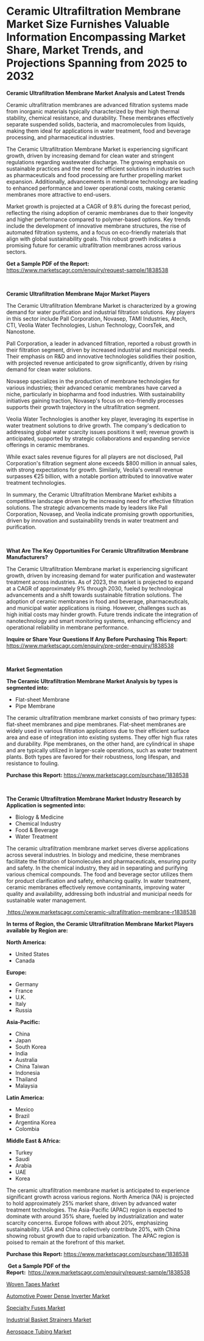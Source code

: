 <p><h1>Ceramic Ultrafiltration Membrane Market Size Furnishes Valuable Information Encompassing Market Share, Market Trends, and Projections Spanning from 2025 to 2032</h1></p><p><strong>Ceramic Ultrafiltration Membrane Market Analysis and Latest Trends</strong></p>
<p><p>Ceramic ultrafiltration membranes are advanced filtration systems made from inorganic materials typically characterized by their high thermal stability, chemical resistance, and durability. These membranes effectively separate suspended solids, bacteria, and macromolecules from liquids, making them ideal for applications in water treatment, food and beverage processing, and pharmaceutical industries.</p><p>The Ceramic Ultrafiltration Membrane Market is experiencing significant growth, driven by increasing demand for clean water and stringent regulations regarding wastewater discharge. The growing emphasis on sustainable practices and the need for efficient solutions in industries such as pharmaceuticals and food processing are further propelling market expansion. Additionally, advancements in membrane technology are leading to enhanced performance and lower operational costs, making ceramic membranes more attractive to end-users.</p><p>Market growth is projected at a CAGR of 9.8% during the forecast period, reflecting the rising adoption of ceramic membranes due to their longevity and higher performance compared to polymer-based options. Key trends include the development of innovative membrane structures, the rise of automated filtration systems, and a focus on eco-friendly materials that align with global sustainability goals. This robust growth indicates a promising future for ceramic ultrafiltration membranes across various sectors.</p></p>
<p><strong>Get a Sample PDF of the Report:&nbsp;</strong> <a href="https://www.marketscagr.com/enquiry/request-sample/1838538?utm_campaign=2126&utm_medium=2&utm_source=Github&utm_content=ia&utm_term=31012025&utm_id=ceramic-ultrafiltration-membrane">https://www.marketscagr.com/enquiry/request-sample/1838538</a></p>
<p>&nbsp;</p>
<p><strong>Ceramic Ultrafiltration Membrane Major Market Players</strong></p>
<p><p>The Ceramic Ultrafiltration Membrane Market is characterized by a growing demand for water purification and industrial filtration solutions. Key players in this sector include Pall Corporation, Novasep, TAMI Industries, Atech, CTI, Veolia Water Technologies, Lishun Technology, CoorsTek, and Nanostone. </p><p>Pall Corporation, a leader in advanced filtration, reported a robust growth in their filtration segment, driven by increased industrial and municipal needs. Their emphasis on R&D and innovative technologies solidifies their position, with projected revenue anticipated to grow significantly, driven by rising demand for clean water solutions.</p><p>Novasep specializes in the production of membrane technologies for various industries; their advanced ceramic membranes have carved a niche, particularly in biopharma and food industries. With sustainability initiatives gaining traction, Novasep's focus on eco-friendly processes supports their growth trajectory in the ultrafiltration segment.</p><p>Veolia Water Technologies is another key player, leveraging its expertise in water treatment solutions to drive growth. The company's dedication to addressing global water scarcity issues positions it well; revenue growth is anticipated, supported by strategic collaborations and expanding service offerings in ceramic membranes.</p><p>While exact sales revenue figures for all players are not disclosed, Pall Corporation's filtration segment alone exceeds $800 million in annual sales, with strong expectations for growth. Similarly, Veolia's overall revenue surpasses €25 billion, with a notable portion attributed to innovative water treatment technologies.</p><p>In summary, the Ceramic Ultrafiltration Membrane Market exhibits a competitive landscape driven by the increasing need for effective filtration solutions. The strategic advancements made by leaders like Pall Corporation, Novasep, and Veolia indicate promising growth opportunities, driven by innovation and sustainability trends in water treatment and purification.</p></p>
<p>&nbsp;</p>
<p><strong>What Are The Key Opportunities For Ceramic Ultrafiltration Membrane Manufacturers?</strong></p>
<p><p>The Ceramic Ultrafiltration Membrane market is experiencing significant growth, driven by increasing demand for water purification and wastewater treatment across industries. As of 2023, the market is projected to expand at a CAGR of approximately 9% through 2030, fueled by technological advancements and a shift towards sustainable filtration solutions. The adoption of ceramic membranes in food and beverage, pharmaceuticals, and municipal water applications is rising. However, challenges such as high initial costs may hinder growth. Future trends indicate the integration of nanotechnology and smart monitoring systems, enhancing efficiency and operational reliability in membrane performance.</p></p>
<p><strong>Inquire or Share Your Questions If Any Before Purchasing This Report:</strong> <a href="https://www.marketscagr.com/enquiry/pre-order-enquiry/1838538?utm_campaign=2126&utm_medium=2&utm_source=Github&utm_content=ia&utm_term=31012025&utm_id=ceramic-ultrafiltration-membrane">https://www.marketscagr.com/enquiry/pre-order-enquiry/1838538</a></p>
<p>&nbsp;</p>
<p><strong>Market Segmentation</strong></p>
<p><strong>The Ceramic Ultrafiltration Membrane Market Analysis by types is segmented into:</strong></p>
<p><ul><li>Flat-sheet Membrane</li><li>Pipe Membrane</li></ul></p>
<p><p>The ceramic ultrafiltration membrane market consists of two primary types: flat-sheet membranes and pipe membranes. Flat-sheet membranes are widely used in various filtration applications due to their efficient surface area and ease of integration into existing systems. They offer high flux rates and durability. Pipe membranes, on the other hand, are cylindrical in shape and are typically utilized in larger-scale operations, such as water treatment plants. Both types are favored for their robustness, long lifespan, and resistance to fouling.</p></p>
<p><strong>Purchase this Report:&nbsp;</strong><a href="https://www.marketscagr.com/purchase/1838538?utm_campaign=2126&utm_medium=2&utm_source=Github&utm_content=ia&utm_term=31012025&utm_id=ceramic-ultrafiltration-membrane">https://www.marketscagr.com/purchase/1838538</a></p>
<p>&nbsp;</p>
<p><strong>The Ceramic Ultrafiltration Membrane Market Industry Research by Application is segmented into:</strong></p>
<p><ul><li>Biology & Medicine</li><li>Chemical Industry</li><li>Food & Beverage</li><li>Water Treatment</li></ul></p>
<p><p>The ceramic ultrafiltration membrane market serves diverse applications across several industries. In biology and medicine, these membranes facilitate the filtration of biomolecules and pharmaceuticals, ensuring purity and safety. In the chemical industry, they aid in separating and purifying various chemical compounds. The food and beverage sector utilizes them for product clarification and safety, enhancing quality. In water treatment, ceramic membranes effectively remove contaminants, improving water quality and availability, addressing both industrial and municipal needs for sustainable water management.</p></p>
<p><a href="https://www.marketscagr.com/ceramic-ultrafiltration-membrane-r1838538?utm_campaign=2126&utm_medium=2&utm_source=Github&utm_content=ia&utm_term=31012025&utm_id=ceramic-ultrafiltration-membrane">&nbsp;https://www.marketscagr.com/ceramic-ultrafiltration-membrane-r1838538</a></p>
<p><strong>In terms of Region, the Ceramic Ultrafiltration Membrane Market Players available by Region are:</strong></p>
<p>
    <p> <strong> North America: </strong>
        <ul>
            <li>United States</li>
            <li>Canada</li>
        </ul>
        </p> 
    <p> <strong> Europe: </strong>
        <ul>
            <li>Germany</li>
            <li>France</li>
            <li>U.K.</li>
            <li>Italy</li>
            <li>Russia</li>
        </ul>
        </p> 
    <p> <strong> Asia-Pacific: </strong>
        <ul>
            <li>China</li>
            <li>Japan</li>
            <li>South Korea</li>
            <li>India</li>
            <li>Australia</li>
            <li>China Taiwan</li>
            <li>Indonesia</li>
            <li>Thailand</li>
            <li>Malaysia</li>
        </ul>
        </p> 
    <p> <strong> Latin America: </strong>
        <ul>
            <li>Mexico</li>
            <li>Brazil</li>
            <li>Argentina Korea</li>
            <li>Colombia</li>
        </ul>
        </p> 
    <p> <strong> Middle East & Africa: </strong>
        <ul>
            <li>Turkey</li>
            <li>Saudi</li>
            <li>Arabia</li>
            <li>UAE</li>
            <li>Korea</li>
        </ul>
    </p>
    </p>
<p><p>The ceramic ultrafiltration membrane market is anticipated to experience significant growth across various regions. North America (NA) is projected to hold approximately 25% market share, driven by advanced water treatment technologies. The Asia-Pacific (APAC) region is expected to dominate with around 35% share, fueled by industrialization and water scarcity concerns. Europe follows with about 20%, emphasizing sustainability. USA and China collectively contribute 20%, with China showing robust growth due to rapid urbanization. The APAC region is poised to remain at the forefront of this market.</p></p>
<p><strong>Purchase this Report: </strong><a href="https://www.marketscagr.com/purchase/1838538?utm_campaign=2126&utm_medium=2&utm_source=Github&utm_content=ia&utm_term=31012025&utm_id=ceramic-ultrafiltration-membrane">https://www.marketscagr.com/purchase/1838538</a></p>
<p>&nbsp;<strong>Get a Sample PDF of the Report:&nbsp;&nbsp;</strong><a href="https://www.marketscagr.com/enquiry/request-sample/1838538?utm_campaign=2126&utm_medium=2&utm_source=Github&utm_content=ia&utm_term=31012025&utm_id=ceramic-ultrafiltration-membrane">https://www.marketscagr.com/enquiry/request-sample/1838538</a></p>
<p><strong></strong></p>
<p><p><a href="https://github.com/gukenneth26571/Market-Research-Report-List-1/blob/main/woven-tapes-market.md?utm_campaign=2126&utm_medium=2&utm_source=Github&utm_content=ia&utm_term=31012025&utm_id=ceramic-ultrafiltration-membrane">Woven Tapes Market</a></p><p><a href="https://www.linkedin.com/pulse/automotive-power-dense-inverter-market-report-2025-2032-qn6se?utm_campaign=2126&utm_medium=2&utm_source=Github&utm_content=ia&utm_term=31012025&utm_id=ceramic-ultrafiltration-membrane">Automotive Power Dense Inverter Market</a></p><p><a href="https://www.linkedin.com/pulse/specialty-fuses-market-study-creating-business-environment-sir5e?utm_campaign=2126&utm_medium=2&utm_source=Github&utm_content=ia&utm_term=31012025&utm_id=ceramic-ultrafiltration-membrane">Specialty Fuses Market</a></p><p><a href="https://www.linkedin.com/pulse/industrial-basket-strainers-market-overview-industry-growth-ib18c?utm_campaign=2126&utm_medium=2&utm_source=Github&utm_content=ia&utm_term=31012025&utm_id=ceramic-ultrafiltration-membrane">Industrial Basket Strainers Market</a></p><p><a href="https://www.linkedin.com/pulse/42-cagr-aerospace-tubing-market-2025-2032-growth-analysis-scanomics-lk7lc?utm_campaign=2126&utm_medium=2&utm_source=Github&utm_content=ia&utm_term=31012025&utm_id=ceramic-ultrafiltration-membrane">Aerospace Tubing Market</a></p></p>